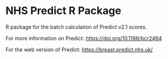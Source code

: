 # NHS Predict R Package

R package for the batch calculation of Predict v2.1 scores.

For more information on Predict: https://doi.org/10.1186/bcr2464

For the web version of Predict: https://breast.predict.nhs.uk/
